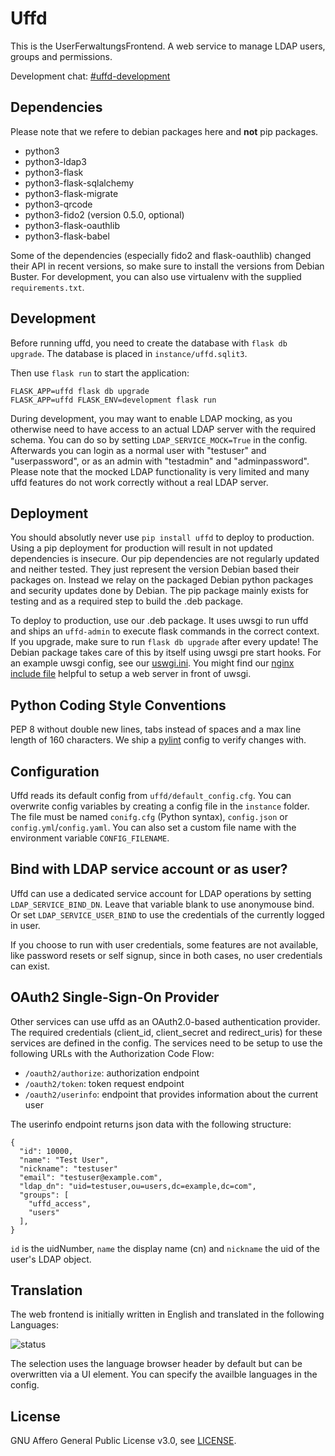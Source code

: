 # Uffd

This is the UserFerwaltungsFrontend.
A web service to manage LDAP users, groups and permissions.

Development chat: [#uffd-development](https://rocket.cccv.de/channel/uffd-development)

## Dependencies

Please note that we refere to debian packages here and **not** pip packages.

- python3
- python3-ldap3
- python3-flask
- python3-flask-sqlalchemy
- python3-flask-migrate
- python3-qrcode
- python3-fido2 (version 0.5.0, optional)
- python3-flask-oauthlib
- python3-flask-babel

Some of the dependencies (especially fido2 and flask-oauthlib) changed their API in recent versions, so make sure to install the versions from Debian Buster.
For development, you can also use virtualenv with the supplied `requirements.txt`.

## Development

Before running uffd, you need to create the database with `flask db upgrade`. The database is placed in
`instance/uffd.sqlit3`.

Then use `flask run` to start the application:

```
FLASK_APP=uffd flask db upgrade
FLASK_APP=uffd FLASK_ENV=development flask run
```

During development, you may want to enable LDAP mocking, as you otherwise need to have access to an actual LDAP server with the required schema.
You can do so by setting `LDAP_SERVICE_MOCK=True` in the config.
Afterwards you can login as a normal user with "testuser" and "userpassword", or as an admin with "testadmin" and "adminpassword".
Please note that the mocked LDAP functionality is very limited and many uffd features do not work correctly without a real LDAP server.

## Deployment

You should absolutly never use `pip install uffd` to deploy to production. Using a pip deployment for production will result in not updated dependencies is insecure.
Our pip dependencies are not regularly updated and neither tested. They just represent the version Debian based their packages on.
Instead we relay on the packaged Debian python packages and security updates done by Debian.
The pip package mainly exists for testing and as a required step to build the .deb package.

To deploy to production, use our .deb package. It uses uwsgi to run uffd and ships an `uffd-admin` to execute flask commands in the correct context.
If you upgrade, make sure to run `flask db upgrade` after every update! The Debian package takes care of this by itself using uwsgi pre start hooks.
For an example uwsgi config, see our [uswgi.ini](uwsgi.ini). You might find our [nginx include file](nginx.include.conf) helpful to setup a web server in front of uwsgi.

## Python Coding Style Conventions

PEP 8 without double new lines, tabs instead of spaces and a max line length of 160 characters.
We ship a [pylint](https://pylint.org/) config to verify changes with.

## Configuration

Uffd reads its default config from `uffd/default_config.cfg`.
You can overwrite config variables by creating a config file in the `instance` folder.
The file must be named `conifg.cfg` (Python syntax), `config.json` or `config.yml`/`config.yaml`.
You can also set a custom file name with the environment variable `CONFIG_FILENAME`.

## Bind with LDAP service account or as user?

Uffd can use a dedicated service account for LDAP operations by setting `LDAP_SERVICE_BIND_DN`.
Leave that variable blank to use anonymouse bind.
Or set `LDAP_SERVICE_USER_BIND` to use the credentials of the currently logged in user.

If you choose to run with user credentials, some features are not available, like password resets
or self signup, since in both cases, no user credentials can exist.

## OAuth2 Single-Sign-On Provider

Other services can use uffd as an OAuth2.0-based authentication provider.
The required credentials (client_id, client_secret and redirect_uris) for these services are defined in the config.
The services need to be setup to use the following URLs with the Authorization Code Flow:

* `/oauth2/authorize`: authorization endpoint
* `/oauth2/token`: token request endpoint
* `/oauth2/userinfo`: endpoint that provides information about the current user

The userinfo endpoint returns json data with the following structure:

```
{
  "id": 10000,
  "name": "Test User",
  "nickname": "testuser"
  "email": "testuser@example.com",
  "ldap_dn": "uid=testuser,ou=users,dc=example,dc=com",
  "groups": [
    "uffd_access",
    "users"
  ],
}
```

`id` is the uidNumber, `name` the display name (cn) and `nickname` the uid of the user's LDAP object.


## Translation

The web frontend is initially written in English and translated in the following Languages:

![status](https://git.cccv.de/uffd/uffd/badges/master/coverage.svg?job=trans_de&key_text=DE)

The selection uses the language browser header by default but can be overwritten via a UI element.
You can specify the availble languages in the config.

## License

GNU Affero General Public License v3.0, see [LICENSE](LICENSE).
